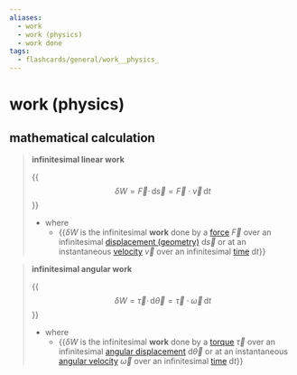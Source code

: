 ```yaml
---
aliases:
  - work
  - work (physics)
  - work done
tags:
  - flashcards/general/work__physics_
---
```


# work (physics)

## mathematical calculation

> __infinitesimal linear work__
>
> {{$$\delta W = \vec{F} \cdot \,\mathrm{d}\vec{s} = \vec{F} \cdot \vec{v} \,\mathrm{d}t$$}}
>
> - where
>     - {{$\delta W$ is the infinitesimal __work__ done by a [force](force.md) $\vec{F}$ over an infinitesimal [displacement (geometry)](displacement%20(geometry).md) $\mathrm{d}\vec{s}$ or at an instantaneous [velocity](velocity.md) $\vec{v}$ over an infinitesimal [time](time.md) $\mathrm{d}t$}} <!--SR:!2023-12-21,4,270!2023-12-21,4,270-->

> __infinitesimal angular work__
>
> {{$$\delta W = \vec\tau \cdot \,\mathrm{d}\vec\theta = \vec\tau \cdot \vec\omega \,\mathrm{d}t$$}}
>
> - where
>     - {{$\delta W$ is the infinitesimal __work__ done by a [torque](torque.md) $\vec\tau$ over an infinitesimal [angular displacement](angular%20displacement.md) $\mathrm{d}\vec\theta$ or at an instantaneous [angular velocity](angular%20velocity.md) $\vec\omega$ over an infinitesimal [time](time.md) $\mathrm{d}t$}} <!--SR:!2023-12-21,4,270!2023-12-21,4,270-->
